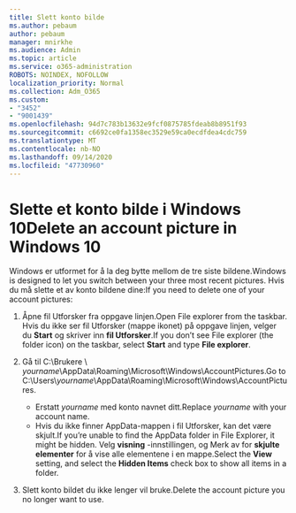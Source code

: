 ```yaml
---
title: Slett konto bilde
ms.author: pebaum
author: pebaum
manager: mnirkhe
ms.audience: Admin
ms.topic: article
ms.service: o365-administration
ROBOTS: NOINDEX, NOFOLLOW
localization_priority: Normal
ms.collection: Adm_O365
ms.custom:
- "3452"
- "9001439"
ms.openlocfilehash: 94d7c783b13632e9fcf0875785fdeab8b8951f93
ms.sourcegitcommit: c6692ce0fa1358ec3529e59ca0ecdfdea4cdc759
ms.translationtype: MT
ms.contentlocale: nb-NO
ms.lasthandoff: 09/14/2020
ms.locfileid: "47730960"
---
```

# <a name="delete-an-account-picture-in-windows-10"></a><span data-ttu-id="1eba4-102">Slette et konto bilde i Windows 10</span><span class="sxs-lookup"><span data-stu-id="1eba4-102">Delete an account picture in Windows 10</span></span>

<span data-ttu-id="1eba4-103">Windows er utformet for å la deg bytte mellom de tre siste bildene.</span><span class="sxs-lookup"><span data-stu-id="1eba4-103">Windows is designed to let you switch between your three most recent pictures.</span></span> <span data-ttu-id="1eba4-104">Hvis du må slette et av konto bildene dine:</span><span class="sxs-lookup"><span data-stu-id="1eba4-104">If you need to delete one of your account pictures:</span></span>

1. <span data-ttu-id="1eba4-105">Åpne fil Utforsker fra oppgave linjen.</span><span class="sxs-lookup"><span data-stu-id="1eba4-105">Open File explorer from the taskbar.</span></span> <span data-ttu-id="1eba4-106">Hvis du ikke ser fil Utforsker (mappe ikonet) på oppgave linjen, velger du **Start** og skriver inn **fil Utforsker**.</span><span class="sxs-lookup"><span data-stu-id="1eba4-106">If you don’t see File explorer (the folder icon) on the taskbar, select **Start** and type **File explorer**.</span></span>

2. <span data-ttu-id="1eba4-107">Gå til C:\Brukere \\ *yourname*\AppData\Roaming\Microsoft\Windows\AccountPictures.</span><span class="sxs-lookup"><span data-stu-id="1eba4-107">Go to C:\Users\\*yourname*\AppData\Roaming\Microsoft\Windows\AccountPictures.</span></span> 
    - <span data-ttu-id="1eba4-108">Erstatt *yourname* med konto navnet ditt.</span><span class="sxs-lookup"><span data-stu-id="1eba4-108">Replace *yourname* with your account name.</span></span>
    - <span data-ttu-id="1eba4-109">Hvis du ikke finner AppData-mappen i fil Utforsker, kan det være skjult.</span><span class="sxs-lookup"><span data-stu-id="1eba4-109">If you’re unable to find the AppData folder in File Explorer, it might be hidden.</span></span> <span data-ttu-id="1eba4-110">Velg **visning** -innstillingen, og Merk av for **skjulte elementer** for å vise alle elementene i en mappe.</span><span class="sxs-lookup"><span data-stu-id="1eba4-110">Select the **View** setting, and select the **Hidden Items** check box to show all items in a folder.</span></span>

3. <span data-ttu-id="1eba4-111">Slett konto bildet du ikke lenger vil bruke.</span><span class="sxs-lookup"><span data-stu-id="1eba4-111">Delete the account picture you no longer want to use.</span></span>
 
 